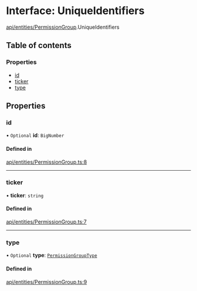 # Interface: UniqueIdentifiers

[api/entities/PermissionGroup](../wiki/api.entities.PermissionGroup).UniqueIdentifiers

## Table of contents

### Properties

- [id](../wiki/api.entities.PermissionGroup.UniqueIdentifiers#id)
- [ticker](../wiki/api.entities.PermissionGroup.UniqueIdentifiers#ticker)
- [type](../wiki/api.entities.PermissionGroup.UniqueIdentifiers#type)

## Properties

### id

• `Optional` **id**: `BigNumber`

#### Defined in

[api/entities/PermissionGroup.ts:8](https://github.com/PolymeshAssociation/polymesh-sdk/blob/31fdce23/src/api/entities/PermissionGroup.ts#L8)

___

### ticker

• **ticker**: `string`

#### Defined in

[api/entities/PermissionGroup.ts:7](https://github.com/PolymeshAssociation/polymesh-sdk/blob/31fdce23/src/api/entities/PermissionGroup.ts#L7)

___

### type

• `Optional` **type**: [`PermissionGroupType`](../wiki/types.PermissionGroupType)

#### Defined in

[api/entities/PermissionGroup.ts:9](https://github.com/PolymeshAssociation/polymesh-sdk/blob/31fdce23/src/api/entities/PermissionGroup.ts#L9)
